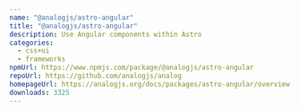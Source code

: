 ```yaml
---
name: "@analogjs/astro-angular"
title: "@analogjs/astro-angular"
description: Use Angular components within Astro
categories:
  - css+ui
  - frameworks
npmUrl: https://www.npmjs.com/package/@analogjs/astro-angular
repoUrl: https://github.com/analogjs/analog
homepageUrl: https://analogjs.org/docs/packages/astro-angular/overview
downloads: 3325
---
```


